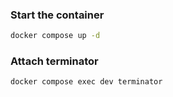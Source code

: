 ### Start the container
```bash
docker compose up -d
```

### Attach terminator
```bash
docker compose exec dev terminator
```